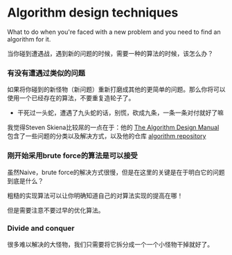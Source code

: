 # Algorithm design techniques

What to do when you're faced with a new problem and you need to find an algorithm for it.

当你碰到遭遇战，遇到新的问题的时候，需要一种的算法的时候，该怎么办？

### 有没有遭遇过类似的问题

如果将你碰到的新怪物（新问题）重新打磨成其他的更简单的问题。那么你将可以使用一个已经存在的算法，不要重复造轮子了。

- 干死过一头蛇，遭遇了九头蛇的话，别慌，砍成九条，一条一条对付就好了嘛

我觉得Steven Skiena比较屌的一点在于：他的 [The Algorithm Design Manual](http://www.algorist.com)   包含了一些问题的分类以及解决方式，以及他的仓库 [algorithm repository](http://www3.cs.stonybrook.edu/~algorith/) 



### 刚开始采用brute force的算法是可以接受

虽然Naive，brute force的解决方式很慢，但是在这里的关键是在于明白它的问题到底是什么？

粗糙的实现算法可以让你明确知道自己的对算法实现的提高在哪！

但是需要注意不要过早的优化算法。



### Divide and conquer

很多难以解决的大怪物，我们只需要将它拆分成一个一个小怪物干掉就好了。

